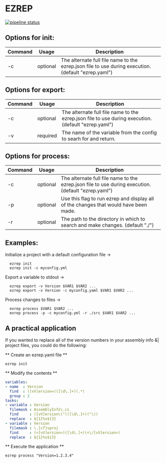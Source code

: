 # EZREP 

[![pipeline status](https://gitlab.com/adleatherwood/ezrep/badges/develop/pipeline.svg)](https://gitlab.com/adleatherwood/ezrep/commits/develop)

## Options for init:

| Command | Usage    | Description                                                                                          |
| ------- | -------- | ---------------------------------------------------------------------------------------------------- |
| -c      | optional | The alternate full file name to the ezrep.json file to use  during execution. (default "ezrep.yaml") |

## Options for export:

| Command | Usage    | Description                                                                                         |
| ------- | -------- | --------------------------------------------------------------------------------------------------- |
| -c      | optional | The alternate full file name to the ezrep.json file to use during execution. (default "ezrep.yaml") |
| -v      | required | The name of the variable from the config to searh for and return.                                   |

## Options for process:

| Command | Usage    | Description                                                                                         |
| ------- | -------- | --------------------------------------------------------------------------------------------------- |
| -c      | optional | The alternate full file name to the ezrep.json file to use during execution. (default "ezrep.yaml") |
| -p      | optional | Use this flag to run ezrep and display all of the changes that would have been made.                |
| -r      | optional | The path to the directory in which to search and make changes. (default "./")                       |

## Examples:

Initialize a project with a default configuration file ->

```shell
  ezrep init
  ezrep init -c myconfig.yml
```

Export a variable to stdout ->

```shell
  ezrep export -v Version $VAR1 $VAR2 ...
  ezrep export -v Version -c myconfig.yaml $VAR1 $VAR2 ...
```

Process changes to files ->

```shell
  exrep process $VAR1 $VAR2 ...
  exrep process -p -c myconfig.yml -r ./src $VAR1 $VAR2 ...
```

## A practical application

If you wanted to replace all of the version numbers in your assembly info &| project 
files, you could do the following:

** Create an ezrep.yaml file **

```shell
ezrep init
```

** Modify the contents **

```yaml
variables: 
- name  : Version
  find  : ([vV]ersion=)([\d\.]+)(.*) 
  group : 2         
tasks: 
- variable : Version
  filemask : AssemblyInfo\.cs
  find     : ([vV]ersion\(")([\d\.]+)("\))
  replace  : ${1}%s${3}
- variable : Version
  filemask : \.[cf]sproj
  find     : (<[vV]ersion>)([\d\.]+)(<\/[vV]ersion>)
  replace  : ${1}%s${3}
```

** Execute the application **

```
ezrep process "Version=1.2.3.4"
```
